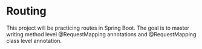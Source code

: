 # Routing
This project will be practicing routes in Spring Boot. The goal is to master writing method level @RequestMapping annotations and @RequestMapping class level annotation.

